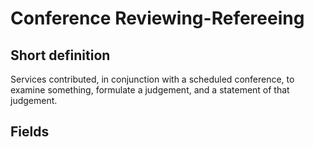 # Conference Reviewing-Refereeing
## Short definition
Services contributed, in conjunction with a scheduled conference, to examine something, formulate a judgement, and a statement of that judgement.
## Fields
